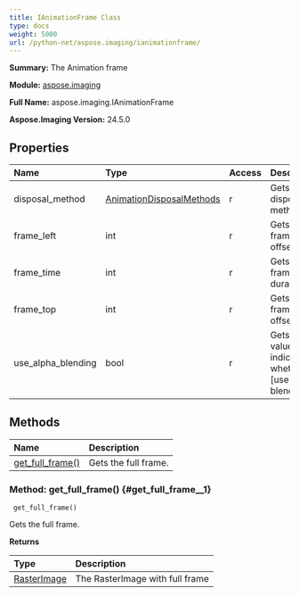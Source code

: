 ```yaml
---
title: IAnimationFrame Class
type: docs
weight: 5000
url: /python-net/aspose.imaging/ianimationframe/
---
```


**Summary:** The Animation frame

**Module:** [aspose.imaging](/imaging/python-net/aspose.imaging/)

**Full Name:** aspose.imaging.IAnimationFrame

**Aspose.Imaging Version:** 24.5.0

## **Properties**
| **Name** | **Type** | **Access** | **Description** |
| :- | :- | :- | :- |
| disposal_method | [AnimationDisposalMethods](/imaging/python-net/aspose.imaging/animationdisposalmethods) | r | Gets the disposal method. |
| frame_left | int | r | Gets the frame left offset. |
| frame_time | int | r | Gets the frame duration. |
| frame_top | int | r | Gets the frame top offset. |
| use_alpha_blending | bool | r | Gets a value indicating whether [use alpha blending]. |
## **Methods**
| **Name** | **Description** |
| :- | :- |
| [get_full_frame()](#get_full_frame__1) | Gets the full frame. |


### Method: get_full_frame() {#get_full_frame__1}


```
 get_full_frame() 
```

Gets the full frame.

**Returns**

| Type | Description |
| :- | :- |
| [RasterImage](/imaging/python-net/aspose.imaging/rasterimage) | The RasterImage with full frame |


